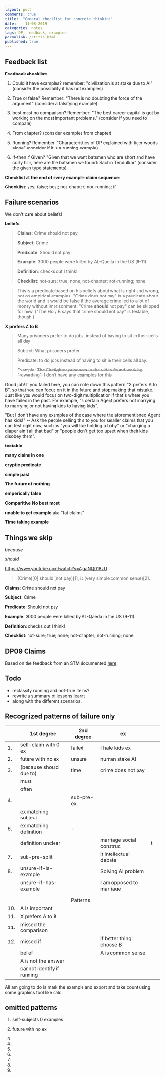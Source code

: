 ```yaml
---
layout: post
comments: true
title:  "General checklist for concrete thinking"
date:    14-08-2019 
categories: notes
tags: DP, feedback, examples
permalink: /:title.html
published: true
---
```


## Feedback list

**Feedback checklist:**

1. Could it have examples? remember: "civilization is at stake due to AI"
   (consider the possibility it has not examples)

2. True or false? Remember: "There is no doubting the
   force of the argument" (consider a falsifying example)

3. best most no comparison? Remember: "The best career capital is got by working
on the most important problems." (consider if you need to compare)

4. From chapter?  (consider examples from chapter)

5. Running? Remember: "Characteristics of DP explained with tiger
   woods alone" (consider if it is a running example)

6. If-then If Given? "Given that we want batsmen who are short and
have curly hair, here are the batsmen we found: Sachin Tendulkar"
(consider the given type statements)


**Checklist at the end of every example-claim sequence**: 

**Checklist**: yes; false; best; not-chapter; not-running; if  

## Failure scenarios

We don't care about beliefs!

**beliefs**

> **Claims**: Crime should not pay
>
> **Subject**: Crime
>
> **Predicate**:  Should not pay
>
> **Example**: 3000 people were killed by AL-Qaeda in the US (9-11).
>
> **Definition**: checks out I think!
>
> **Checklist**: not-sure; true; none; not-chapter; not-running; none

> This is a predicate based on his beliefs about what is right and
> wrong, not on empirical examples. "Crime does not pay" is a predicate
> about the world and it would be false if the average crime led to a
> lot of money without imprisonment. "Crime **should** not pay" can be
> skipped for now. ("The Holy B says that crime should not pay" is
> testable, though.)

**X prefers A to B**

> Many prisoners prefer to do jobs, instead of having to sit in their
> cells all day
>
> Subject: What prisoners prefer
>
> Predicate: to do jobs instead of having to sit in their cells all
> day.
>
> Example: ~~The Firefighter prisoners in the video found working
> "rewarding".~~ I don't have any examples for this

Good job! If you failed here, you can note down this pattern "X
prefers A to B", so that you can focus on it in the future and stop
making that mistake. Just like you would focus on two-digit
multiplication if that's where you have failed in the past. For
example, "a certain Agent prefers not marrying to marrying or not
having kids to having kids".

"But I don't have any examples of the case where the aforementioned
Agent has kids!" -- Ask the people selling this to you for smaller
claims that you can test right now, such as "you will like holding a
baby" or "changing a diaper ain't all that bad" or "people don't get
too upset when their kids disobey them".

**testable**

**many clains in one**

**cryptic predicate**

**simple past**

**The future of nothing**

**emperically false**

**Comparitive** **No best most**

**unable to get example** aka "fat claims"

**Time taking example**

## Things we skip

*because*

*should*

https://www.youtube.com/watch?v=AjqaNQ018zU

> (Crime)[0] should (not pay)[1], is (very simple common sense)[2].

**Claims**: Crime should not pay

**Subject**: Crime

**Predicate**:  Should not pay

**Example**: 3000 people were killed by AL-Qaeda in the US (9-11).

**Definition**: checks out I think!

**Checklist**: not-sure; true; none; not-chapter; not-running; none 

## DP09 Claims

Based on the feedback from an STM documented [here](/DP-feedback-key-ideas.html):



## Todo 

- reclassify running and not-true items?
- rewrite a summary of lessons learnt
- along with the different scenarios.

## Recognized patterns of failure only

|     | 1st degree                 | 2nd degree | ex                       |   |   |
|-----|----------------------------|------------|--------------------------|---|---|
| 1.  | self-claim with 0 ex       | failed     | I hate kids ex           |   |   |
| 2.  | future with no ex          | unsure     | human stake  AI          |   |   |
| 3.  | (because should due to)    | time       | crime does not pay       |   |   |
|     | must                       |            |                          |   |   |
|     | often                      |            |                          |   |   |
| 4.  |                            | sub-pre-ex |                          |   |   |
|     | ex matching subject        |            |                          |   |   |
| 6.  | ex matching definition     | -          |                          |   |   |
|     | definition unclear         |            | marriage social construc | t |   |
| 7.  | sub-pre-split              |            | it intellectual debate   |   |   |
| 8.  | unsure-if-is-example       |            | Solving AI problem       |   |   |
|     | unsure-if-has-example      |            | I am opposed to marriage |   |   |
|     |                            |            |                          |   |   |
|     |                            |            |                          |   |   |
|     |                            | Patterns   |                          |   |   |
| 10. | A is important             |            |                          |   |   |
| 11. | X prefers A to B           |            |                          |   |   |
| 11. | missed the comparison      |            |                          |   |   |
| 12. | missed if                  |            | if better thing choose B |   |   |
|     | belief                     |            | A is common sense        |   |   |
|     | A is not the answer        |            |                          |   |   |
|     | cannot identify if running |            |                          |   |   |


All am going to do is mark the example and export and take count using
some graphics tool like calc.

## omitted patterns

1. self-subjects 0 examples   

2. future with no ex

3. 

4.

5.

6.

7.

8.

9.

